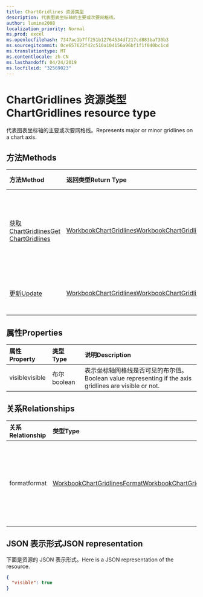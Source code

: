 ```yaml
---
title: ChartGridlines 资源类型
description: 代表图表坐标轴的主要或次要网格线。
author: lumine2008
localization_priority: Normal
ms.prod: excel
ms.openlocfilehash: 7347ac1b7ff251b12764534df217cd883ba730b3
ms.sourcegitcommit: 0ce657622f42c510a104156a96bf1f1f040bc1cd
ms.translationtype: MT
ms.contentlocale: zh-CN
ms.lasthandoff: 04/24/2019
ms.locfileid: "32569023"
---
```

# <a name="chartgridlines-resource-type"></a><span data-ttu-id="7d0e1-103">ChartGridlines 资源类型</span><span class="sxs-lookup"><span data-stu-id="7d0e1-103">ChartGridlines resource type</span></span>

<span data-ttu-id="7d0e1-104">代表图表坐标轴的主要或次要网格线。</span><span class="sxs-lookup"><span data-stu-id="7d0e1-104">Represents major or minor gridlines on a chart axis.</span></span>


## <a name="methods"></a><span data-ttu-id="7d0e1-105">方法</span><span class="sxs-lookup"><span data-stu-id="7d0e1-105">Methods</span></span>

| <span data-ttu-id="7d0e1-106">方法</span><span class="sxs-lookup"><span data-stu-id="7d0e1-106">Method</span></span>           | <span data-ttu-id="7d0e1-107">返回类型</span><span class="sxs-lookup"><span data-stu-id="7d0e1-107">Return Type</span></span>    |<span data-ttu-id="7d0e1-108">说明</span><span class="sxs-lookup"><span data-stu-id="7d0e1-108">Description</span></span>|
|:---------------|:--------|:----------|
|[<span data-ttu-id="7d0e1-109">获取 ChartGridlines</span><span class="sxs-lookup"><span data-stu-id="7d0e1-109">Get ChartGridlines</span></span>](../api/chartgridlines-get.md) | [<span data-ttu-id="7d0e1-110">WorkbookChartGridlines</span><span class="sxs-lookup"><span data-stu-id="7d0e1-110">WorkbookChartGridlines</span></span>](chartgridlines.md) |<span data-ttu-id="7d0e1-111">读取 chartGridlines 对象的属性和关系。</span><span class="sxs-lookup"><span data-stu-id="7d0e1-111">Read properties and relationships of chartGridlines object.</span></span>|
|[<span data-ttu-id="7d0e1-112">更新</span><span class="sxs-lookup"><span data-stu-id="7d0e1-112">Update</span></span>](../api/chartgridlines-update.md) | [<span data-ttu-id="7d0e1-113">WorkbookChartGridlines</span><span class="sxs-lookup"><span data-stu-id="7d0e1-113">WorkbookChartGridlines</span></span>](chartgridlines.md)    |<span data-ttu-id="7d0e1-114">更新 ChartGridlines 对象。</span><span class="sxs-lookup"><span data-stu-id="7d0e1-114">Update ChartGridlines object.</span></span> |

## <a name="properties"></a><span data-ttu-id="7d0e1-115">属性</span><span class="sxs-lookup"><span data-stu-id="7d0e1-115">Properties</span></span>
| <span data-ttu-id="7d0e1-116">属性</span><span class="sxs-lookup"><span data-stu-id="7d0e1-116">Property</span></span>     | <span data-ttu-id="7d0e1-117">类型</span><span class="sxs-lookup"><span data-stu-id="7d0e1-117">Type</span></span>   |<span data-ttu-id="7d0e1-118">说明</span><span class="sxs-lookup"><span data-stu-id="7d0e1-118">Description</span></span>|
|:---------------|:--------|:----------|
|<span data-ttu-id="7d0e1-119">visible</span><span class="sxs-lookup"><span data-stu-id="7d0e1-119">visible</span></span>|<span data-ttu-id="7d0e1-120">布尔</span><span class="sxs-lookup"><span data-stu-id="7d0e1-120">boolean</span></span>|<span data-ttu-id="7d0e1-121">表示坐标轴网格线是否可见的布尔值。</span><span class="sxs-lookup"><span data-stu-id="7d0e1-121">Boolean value representing if the axis gridlines are visible or not.</span></span>|

## <a name="relationships"></a><span data-ttu-id="7d0e1-122">关系</span><span class="sxs-lookup"><span data-stu-id="7d0e1-122">Relationships</span></span>
| <span data-ttu-id="7d0e1-123">关系</span><span class="sxs-lookup"><span data-stu-id="7d0e1-123">Relationship</span></span> | <span data-ttu-id="7d0e1-124">类型</span><span class="sxs-lookup"><span data-stu-id="7d0e1-124">Type</span></span>   |<span data-ttu-id="7d0e1-125">说明</span><span class="sxs-lookup"><span data-stu-id="7d0e1-125">Description</span></span>|
|:---------------|:--------|:----------|
|<span data-ttu-id="7d0e1-126">format</span><span class="sxs-lookup"><span data-stu-id="7d0e1-126">format</span></span>|[<span data-ttu-id="7d0e1-127">WorkbookChartGridlinesFormat</span><span class="sxs-lookup"><span data-stu-id="7d0e1-127">WorkbookChartGridlinesFormat</span></span>](chartgridlinesformat.md)|<span data-ttu-id="7d0e1-128">表示图表网格线的格式。</span><span class="sxs-lookup"><span data-stu-id="7d0e1-128">Represents the formatting of chart gridlines.</span></span> <span data-ttu-id="7d0e1-129">只读。</span><span class="sxs-lookup"><span data-stu-id="7d0e1-129">Read-only.</span></span>|

## <a name="json-representation"></a><span data-ttu-id="7d0e1-130">JSON 表示形式</span><span class="sxs-lookup"><span data-stu-id="7d0e1-130">JSON representation</span></span>

<span data-ttu-id="7d0e1-131">下面是资源的 JSON 表示形式。</span><span class="sxs-lookup"><span data-stu-id="7d0e1-131">Here is a JSON representation of the resource.</span></span>

<!-- {
  "blockType": "resource",
  "baseType": "microsoft.graph.entity",
  "optionalProperties": [

  ],
  "@odata.type": "microsoft.graph.workbookChartGridlines"
}-->

```json
{
  "visible": true
}

```

<!-- uuid: 8fcb5dbc-d5aa-4681-8e31-b001d5168d79
2015-10-25 14:57:30 UTC -->
<!-- {
  "type": "#page.annotation",
  "description": "ChartGridlines resource",
  "keywords": "",
  "section": "documentation",
  "tocPath": ""
}-->

